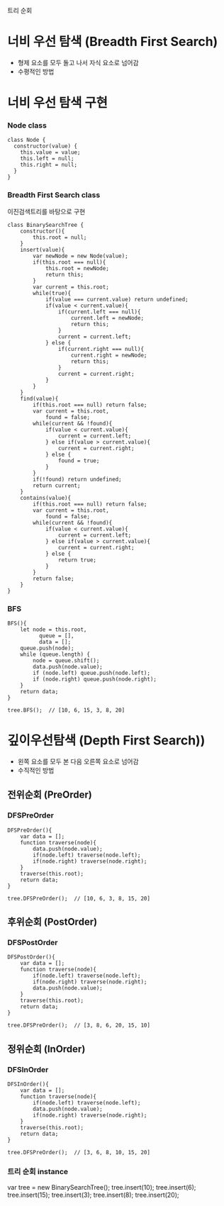 트리 순회

# 너비 우선 탐색 (Breadth First Search)

- 형제 요소를 모두 돌고 나서 자식 요소로 넘어감
- 수평적인 방법

# 너비 우선 탐색 구현

### Node class

```
class Node {
  constructor(value) {
    this.value = value;
    this.left = null;
    this.right = null;
  }
}
```

### Breadth First Search class

이진검색트리를 바탕으로 구현

```
class BinarySearchTree {
    constructor(){
        this.root = null;
    }
    insert(value){
        var newNode = new Node(value);
        if(this.root === null){
            this.root = newNode;
            return this;
        }
        var current = this.root;
        while(true){
            if(value === current.value) return undefined;
            if(value < current.value){
                if(current.left === null){
                    current.left = newNode;
                    return this;
                }
                current = current.left;
            } else {
                if(current.right === null){
                    current.right = newNode;
                    return this;
                }
                current = current.right;
            }
        }
    }
    find(value){
        if(this.root === null) return false;
        var current = this.root,
            found = false;
        while(current && !found){
            if(value < current.value){
                current = current.left;
            } else if(value > current.value){
                current = current.right;
            } else {
                found = true;
            }
        }
        if(!found) return undefined;
        return current;
    }
    contains(value){
        if(this.root === null) return false;
        var current = this.root,
            found = false;
        while(current && !found){
            if(value < current.value){
                current = current.left;
            } else if(value > current.value){
                current = current.right;
            } else {
                return true;
            }
        }
        return false;
    }
}
```

### BFS

```
BFS(){
    let node = this.root,
          queue = [],
          data = [];
    queue.push(node);
    while (queue.length) {
        node = queue.shift();
        data.push(node.value);
        if (node.left) queue.push(node.left);
        if (node.right) queue.push(node.right);
    }
    return data;
}

tree.BFS();  // [10, 6, 15, 3, 8, 20]
```

# 깊이우선탐색 (Depth First Search))

- 왼쪽 요소를 모두 본 다음 오른쪽 요소로 넘어감
- 수직적인 방법

## 전위순회 (PreOrder)

### DFSPreOrder

```
DFSPreOrder(){
    var data = [];
    function traverse(node){
        data.push(node.value);
        if(node.left) traverse(node.left);
        if(node.right) traverse(node.right);
    }
    traverse(this.root);
    return data;
}

tree.DFSPreOrder();  // [10, 6, 3, 8, 15, 20]
```

## 후위순회 (PostOrder)

### DFSPostOrder

```
DFSPostOrder(){
    var data = [];
    function traverse(node){
        if(node.left) traverse(node.left);
        if(node.right) traverse(node.right);
        data.push(node.value);
    }
    traverse(this.root);
    return data;
}

tree.DFSPreOrder();  // [3, 8, 6, 20, 15, 10]
```

## 정위순회 (InOrder)

### DFSInOrder

```
DFSInOrder(){
    var data = [];
    function traverse(node){
        if(node.left) traverse(node.left);
        data.push(node.value);
        if(node.right) traverse(node.right);
    }
    traverse(this.root);
    return data;
}

tree.DFSPreOrder();  // [3, 6, 8, 10, 15, 20]
```

### 트리 순회 instance

var tree = new BinarySearchTree();
tree.insert(10);
tree.insert(6);
tree.insert(15);
tree.insert(3);
tree.insert(8);
tree.insert(20);
